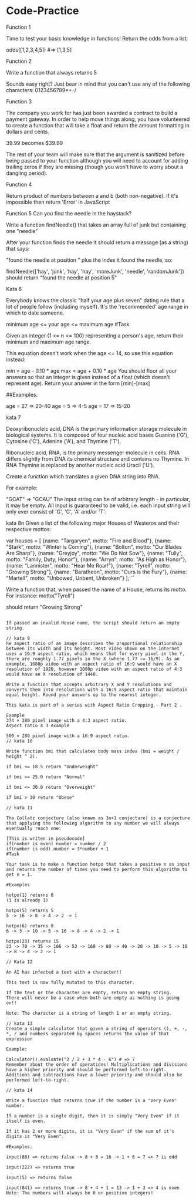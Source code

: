 # Code-Practice

Function 1

Time to test your basic knowledge in functions! Return the odds from a list:

odds([1,2,3,4,5]) #=> [1,3,5]

Function 2

Write a function that always returns 5

Sounds easy right? Just bear in mind that you can't use any of the following characters: 0123456789*+-/

Function 3

The company you work for has just been awarded a contract to build a payment gateway. In order to help move things along, you have volunteered to create a function that will take a float and return the amount formatting in dollars and cents.

39.99 becomes $39.99

The rest of your team will make sure that the argument is sanitized before being passed to your function although you will need to account for adding trailing zeros if they are missing (though you won't have to worry about a dangling period).

Function 4

Return product of numbers between a and b (both non-negative). If it's impossible then return 'Error' in JavaScript

Function 5 
Can you find the needle in the haystack?

Write a function findNeedle() that takes an array full of junk but containing one "needle"

After your function finds the needle it should return a message (as a string) that says:

"found the needle at position " plus the index it found the needle, so:

findNeedle(['hay', 'junk', 'hay', 'hay', 'moreJunk', 'needle', 'randomJunk'])
should return "found the needle at position 5"

Kata 6

Everybody knows the classic "half your age plus seven" dating rule that a lot of people follow (including myself). It's the 'recommended' age range in which to date someone.


minimum age <= your age <= maximum age #Task

Given an integer (1 <= n <= 100) representing a person's age, return their minimum and maximum age range.

This equation doesn't work when the age <= 14, so use this equation instead:

min = age - 0.10 * age
max = age + 0.10 * age
You should floor all your answers so that an integer is given instead of a float (which doesn't represent age). Return your answer in the form [min]-[max]

##Examples:

age = 27   =>   20-40
age = 5    =>   4-5
age = 17   =>   15-20

kata 7

Deoxyribonucleic acid, DNA is the primary information storage molecule in biological systems. It is composed of four nucleic acid bases Guanine ('G'), Cytosine ('C'), Adenine ('A'), and Thymine ('T').

Ribonucleic acid, RNA, is the primary messenger molecule in cells. RNA differs slightly from DNA its chemical structure and contains no Thymine. In RNA Thymine is replaced by another nucleic acid Uracil ('U').

Create a function which translates a given DNA string into RNA.

For example:

"GCAT"  =>  "GCAU"
The input string can be of arbitrary length - in particular, it may be empty. All input is guaranteed to be valid, i.e. each input string will only ever consist of 'G', 'C', 'A' and/or 'T'.

kata 8n
Given a list of the following major Houses of Westeros and their respective mottos:

var houses = [
  {name: "Targaryen", motto: "Fire and Blood"},
  {name: "Stark",     motto: "Winter is Coming"},
  {name: "Bolton",    motto: "Our Blades Are Sharp"},
  {name: "Greyjoy",   motto: "We Do Not Sow"},
  {name: "Tully",     motto: "Family, Duty, Honor"},
  {name: "Arryn",     motto: "As High as Honor"},
  {name: "Lannister", motto: "Hear Me Roar!"},
  {name: "Tyrell",    motto: "Growing Strong"},
  {name: "Baratheon", motto: "Ours is the Fury"},
  {name: "Martell",   motto: "Unbowed, Unbent, Unbroken"}
];```

Write a function that, when passed the name of a House, returns its motto. For instance:
motto("Tyrell")


should return
"Growing Strong"

```

If passed an invalid House name, the script should return an empty string.

// kata 9 
he aspect ratio of an image describes the proportional relationship between its width and its height. Most video shown on the internet uses a 16:9 aspect ratio, which means that for every pixel in the Y, there are roughly 1.77 pixels in the X (where 1.77 ~= 16/9). As an example, 1080p video with an aspect ratio of 16:9 would have an X resolution of 1920, however 1080p video with an aspect ratio of 4:3 would have an X resolution of 1440.

Write a function that accepts arbitrary X and Y resolutions and converts them into resolutions with a 16:9 aspect ratio that maintain equal height. Round your answers up to the nearest integer.

This kata is part of a series with Aspect Ratio Cropping - Part 2 .

Example
374 × 280 pixel image with a 4:3 aspect ratio.
Aspect ratio 4 3 example

500 × 280 pixel image with a 16:9 aspect ratio.
// kata 10 

Write function bmi that calculates body mass index (bmi = weight / height ^ 2).

if bmi <= 18.5 return "Underweight"

if bmi <= 25.0 return "Normal"

if bmi <= 30.0 return "Overweight"

if bmi > 30 return "Obese"

// kata 11

The Collatz conjecture (also known as 3n+1 conjecture) is a conjecture that applying the following algorithm to any number we will always eventually reach one:

[This is writen in pseudocode]
if(number is even) number = number / 2
if(number is odd) number = 3*number + 1
#Task

Your task is to make a function hotpo that takes a positive n as input and returns the number of times you need to perform this algorithm to get n = 1.

#Examples

hotpo(1) returns 0
(1 is already 1)

hotpo(5) returns 5
5 -> 16 -> 8 -> 4 -> 2 -> 1

hotpo(6) returns 8
6 -> 3 -> 10 -> 5 -> 16 -> 8 -> 4 -> 2 -> 1

hotpo(23) returns 15
23 -> 70 -> 35 -> 106 -> 53 -> 160 -> 80 -> 40 -> 20 -> 10 -> 5 -> 16 -> 8 -> 4 -> 2 -> 1

// Kata 12

An AI has infected a text with a character!!

This text is now fully mutated to this character.

If the text or the character are empty, return an empty string.
There will never be a case when both are empty as nothing is going on!!

Note: The character is a string of length 1 or an empty string.

// kata 13 
Create a simple calculator that given a string of operators (), +, -, *, / and numbers separated by spaces returns the value of that expression

Example:

Calculator().evaluate("2 / 2 + 3 * 4 - 6") # => 7
Remember about the order of operations! Multiplications and divisions have a higher priority and should be performed left-to-right. Additions and subtractions have a lower priority and should also be performed left-to-right.

// kata 14

Write a function that returns true if the number is a "Very Even" number.

If a number is a single digit, then it is simply "Very Even" if it itself is even.

If it has 2 or more digits, it is "Very Even" if the sum of it's digits is "Very Even".

#Examples:

input(88) => returns false -> 8 + 8 = 16 -> 1 + 6 = 7 => 7 is odd 

input(222) => returns true

input(5) => returns false

input(841) => returns true -> 8 + 4 + 1 = 13 -> 1 + 3 => 4 is even
Note: The numbers will always be 0 or positive integers!

